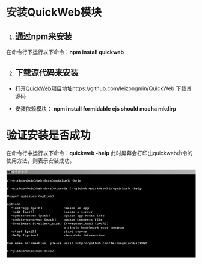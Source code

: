 安装QuickWeb模块
=============

1.  ## 通过npm来安装
  在命令行下运行以下命令：**npm install quickweb**
    
2.  ## 下载源代码来安装
  +  打开[QuickWeb项目](https://github.com/leizongmin/QuickWeb)地址https://github.com/leizongmin/QuickWeb
     下载其源码
     
  +  安装依赖模块： **npm install formidable ejs should mocha mkdirp**
  

验证安装是否成功
============

在命令行中运行以下命令：**quickweb -help**
此时屏幕会打印出quickweb命令的使用方法，则表示安装成功。

![help](images/5.png)